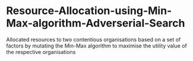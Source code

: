 # Resource-Allocation-using-Min-Max-algorithm-Adverserial-Search
Allocated resources to two contentious organisations based on a set of factors by mutating the Min-Max algorithm to maximise the utility value of the respective organisations
